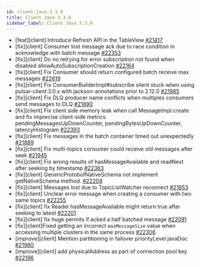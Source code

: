 ```yaml
---
id: client-java-3.3.0
title: Client Java 3.3.0
sidebar_label: Client Java 3.3.0
---
```


- [feat][client] Introduce Refresh API in the TableView [#21417](https://github.com/apache/pulsar/pull/21417)
- [fix][client] Consumer lost message ack due to race condition in acknowledge with batch message [#22353](https://github.com/apache/pulsar/pull/22353)
- [fix][client] Do no retrying for error subscription not found when disabled allowAutoSubscriptionCreation [#22164](https://github.com/apache/pulsar/pull/22164)
- [fix][client] Fix Consumer should return configured batch receive max messages [#22619](https://github.com/apache/pulsar/pull/22619)
- [fix][client] Fix ConsumerBuilderImpl#subscribe silent stuck when using pulsar-client:3.0.x with jackson-annotations prior to 2.12.0 [#21985](https://github.com/apache/pulsar/pull/21985)
- [fix][client] Fix DLQ producer name conflicts when multiples consumers send messages to DLQ [#21890](https://github.com/apache/pulsar/pull/21890)
- [fix][client] Fix client side memory leak when call MessageImpl.create and fix imprecise client-side metrics: pendingMessagesUpDownCounter, pendingBytesUpDownCounter, latencyHistogram [#22393](https://github.com/apache/pulsar/pull/22393)
- [fix][client] Fix messages in the batch container timed out unexpectedly [#21889](https://github.com/apache/pulsar/pull/21889)
- [fix][client] Fix multi-topics consumer could receive old messages after seek [#21945](https://github.com/apache/pulsar/pull/21945)
- [fix][client] Fix wrong results of hasMessageAvailable and readNext after seeking by timestamp [#22363](https://github.com/apache/pulsar/pull/22363)
- [fix][client] GenericProtobufNativeSchema not implement getNativeSchema method. [#22204](https://github.com/apache/pulsar/pull/22204)
- [fix][client] Messages lost due to TopicListWatcher reconnect [#21853](https://github.com/apache/pulsar/pull/21853)
- [fix][client] Unclear error message when creating a consumer with two same topics [#22255](https://github.com/apache/pulsar/pull/22255)
- [fix][client] fix Reader.hasMessageAvailable might return true after seeking to latest [#22201](https://github.com/apache/pulsar/pull/22201)
- [fix][client] fix huge permits if acked a half batched message [#22091](https://github.com/apache/pulsar/pull/22091)
- [fix][client]Fixed getting an incorrect `maxMessageSize` value when accessing multiple clusters in the same process [#22306](https://github.com/apache/pulsar/pull/22306)
- [improve][client] Mention partitioning in failover priorityLevel javaDoc [#21980](https://github.com/apache/pulsar/pull/21980)
- [improve][client] add physicalAddress as part of connection pool key [#22196](https://github.com/apache/pulsar/pull/22196)
